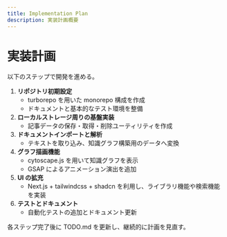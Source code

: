 ```yaml
---
title: Implementation Plan
description: 実装計画概要
---
```


# 実装計画

以下のステップで開発を進める。

1. **リポジトリ初期設定**
   - turborepo を用いた monorepo 構成を作成
   - ドキュメントと基本的なテスト環境を整備
2. **ローカルストレージ周りの基盤実装**
   - 記事データの保存・取得・削除ユーティリティを作成
3. **ドキュメントインポートと解析**
   - テキストを取り込み、知識グラフ構築用のデータへ変換
4. **グラフ描画機能**
   - cytoscape.js を用いて知識グラフを表示
   - GSAP によるアニメーション演出を追加
5. **UI の拡充**
   - Next.js + tailwindcss + shadcn を利用し、ライブラリ機能や検索機能を実装
6. **テストとドキュメント**
   - 自動化テストの追加とドキュメント更新

各ステップ完了後に TODO.md を更新し、継続的に計画を見直す。
